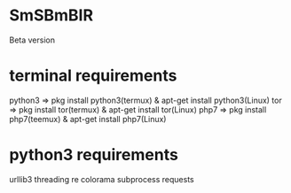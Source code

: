 # SmSBmBIR
Beta version
# terminal requirements
python3 => pkg install python3(termux) & apt-get install python3(Linux)
tor => pkg install tor(termux) & apt-get install tor(Linux)
php7 => pkg install php7(teemux) & apt-get install php7(Linux)
# python3 requirements
urllib3
threading
re
colorama
subprocess
requests
